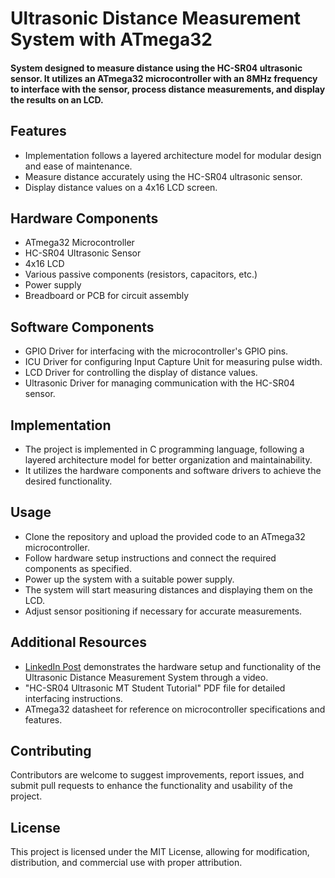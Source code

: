 # Ultrasonic Distance Measurement System with ATmega32

#### System designed to measure distance using the HC-SR04 ultrasonic sensor. It utilizes an ATmega32 microcontroller with an 8MHz frequency to interface with the sensor, process distance measurements, and display the results on an LCD.

## Features

- Implementation follows a layered architecture model for modular design and ease of maintenance.
- Measure distance accurately using the HC-SR04 ultrasonic sensor.
- Display distance values on a 4x16 LCD screen.

## Hardware Components

- ATmega32 Microcontroller
-  HC-SR04 Ultrasonic Sensor
-   4x16 LCD
-   Various passive components (resistors, capacitors, etc.)
-   Power supply
-   Breadboard or PCB for circuit assembly

## Software Components

- GPIO Driver for interfacing with the microcontroller's GPIO pins.
- ICU Driver for configuring Input Capture Unit for measuring pulse width.
- LCD Driver for controlling the display of distance values.
- Ultrasonic Driver for managing communication with the HC-SR04 sensor.

## Implementation

- The project is implemented in C programming language, following a layered architecture model for better organization and maintainability.
- It utilizes the hardware components and software drivers to achieve the desired functionality.


## Usage

- Clone the repository and upload the provided code to an ATmega32 microcontroller.
- Follow hardware setup instructions and connect the required components as specified.
- Power up the system with a suitable power supply.
- The system will start measuring distances and displaying them on the LCD.
- Adjust sensor positioning if necessary for accurate measurements.

## Additional Resources

- [LinkedIn Post](https://www.linkedin.com/posts/omar-sherif-rizk_embeddedsystems-avr-project-activity-7081144826913599488-iWqO?utm_source=share&utm_medium=member_desktop) demonstrates the hardware setup and functionality of the Ultrasonic Distance Measurement System through a video.
- "HC-SR04 Ultrasonic MT Student Tutorial" PDF file for detailed interfacing instructions.
-  ATmega32 datasheet for reference on microcontroller specifications and features.

## Contributing

Contributors are welcome to suggest improvements, report issues, and submit pull requests to enhance the functionality and usability of the project.

## License

This project is licensed under the MIT License, allowing for modification, distribution, and commercial use with proper attribution.
